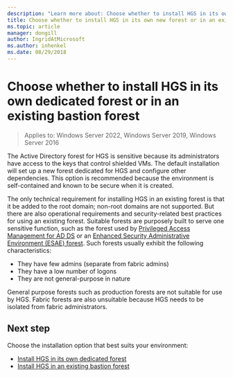 ```yaml
---
description: "Learn more about: Choose whether to install HGS in its own dedicated forest or in an existing bastion forest"
title: Choose whether to install HGS in its own new forest or in an existing bastion forest
ms.topic: article
manager: dongill
author: IngridAtMicrosoft
ms.author: inhenkel
ms.date: 08/29/2018
---
```


# Choose whether to install HGS in its own dedicated forest or in an existing bastion forest

>Applies to: Windows Server 2022, Windows Server 2019, Windows Server 2016


The Active Directory forest for HGS is sensitive because its administrators have access to the keys that control shielded VMs.
The default installation will set up a new forest dedicated for HGS and configure other dependencies.
This option is recommended because the environment is self-contained and known to be secure when it is created.

The only technical requirement for installing HGS in an existing forest is that it be added to the root domain; non-root domains are not supported. But there are also operational requirements and security-related best practices for using an existing forest.
Suitable forests are purposely built to serve one sensitive function, such as the forest used by [Privileged Access Management for AD DS](/microsoft-identity-manager/pam/privileged-identity-management-for-active-directory-domain-services) or an [Enhanced Security Administrative Environment (ESAE) forest](/security/compass/privileged-access-access-model#esae-administrative-forest-design-approach).
Such forests usually exhibit the following characteristics:

- They have few admins (separate from fabric admins)
- They have a low number of logons
- They are not general-purpose in nature

General purpose forests such as production forests are not suitable for use by HGS.
Fabric forests are also unsuitable because HGS needs to be isolated from fabric administrators.

## Next step

Choose the installation option that best suits your environment:

- [Install HGS in its own dedicated forest](guarded-fabric-install-hgs-default.md)
- [Install HGS in an existing bastion forest](guarded-fabric-install-hgs-in-a-bastion-forest.md)
